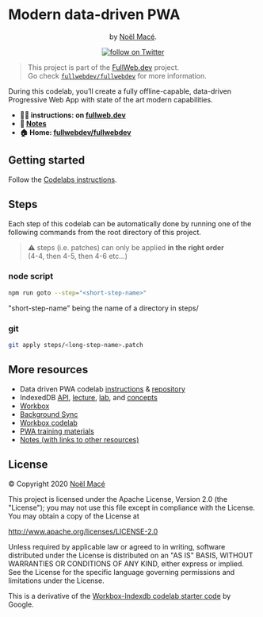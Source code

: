 # Modern data-driven PWA

<!-- markdownlint-disable no-inline-html -->
<p align="center">by <a href="https://twitter.com/noel_mace" rel="nofollow">Noël Macé</a>.</p>
<p align="center">
<a href="https://twitter.com/intent/follow?screen_name=noel_mace">
    <img src="https://img.shields.io/twitter/follow/noel_mace?style=social" alt="follow on Twitter">
  </a>
</p>
<!-- markdownlint-enable no-inline-html -->

> This project is part of the [FullWeb.dev](https://fullweb.dev) project. \
> Go check [`fullwebdev/fullwebdev`](https://github.com/fullwebdev/fullwebdev) for more information.

During this codelab, you’ll create a fully offline-capable, data-driven Progressive Web App with state of the art modern capabilities.

- **:man_technologist: instructions: on [fullweb.dev](https://fullweb.dev/codelabs/doc/modern-data-driven)**
- **:book: [Notes](https://github.com/fullwebdev/fullwebdev/blob/master/materials/slides/wof-2/src/notes.md)**
- **:house: Home: [fullwebdev/fullwebdev](https://github.com/fullwebdev/fullwebdev)**

## Getting started

Follow the [Codelabs instructions](https://fullweb.dev/codelabs/doc/modern-data-driven_fr).

## Steps

Each step of this codelab can be automatically done by running one of the following commands from the root directory of this project.

> :warning: steps (i.e. patches) can only be applied **in the right order**\
> (4-4, then 4-5, then 4-6 etc...)

### node script

```bash
npm run goto --step="<short-step-name>"
```

"short-step-name" being the name of a directory in steps/

### git

```bash
git apply steps/<long-step-name>.patch
```

## More resources

- Data driven PWA codelab [instructions](https://codelabs.developers.google.com/codelabs/workbox-indexeddb/index.html) & [repository](https://github.com/googlecodelabs/workbox-indexeddb)
- IndexedDB [API](https://developer.mozilla.org/en-US/docs/Web/API/IndexedDB_API), [lecture](https://developers.google.com/web/ilt/pwa/working-with-indexeddb-slides), [lab](https://developers.google.com/web/ilt/pwa/lab-indexeddb), and [concepts](https://developers.google.com/web/ilt/pwa/working-with-indexeddb)
- [Workbox](https://workboxjs.org/)
- [Background Sync](https://developers.google.com/web/updates/2015/12/background-sync)
- [Workbox codelab](https://codelabs.developers.google.com/codelabs/workbox-lab/#0)
- [PWA training materials](https://developers.google.com/web/ilt/pwa/)
- [Notes (with links to other resources)](https://github.com/fullwebdev/fullwebdev/blob/master/materials/slides/wof-2/src/notes.md)

## License

© Copyright 2020 [Noël Macé](mailto:contact@noelmace.com)

This project is licensed under the Apache License, Version 2.0 (the "License");
you may not use this file except in compliance with the License.
You may obtain a copy of the License at

<http://www.apache.org/licenses/LICENSE-2.0>

Unless required by applicable law or agreed to in writing, software
distributed under the License is distributed on an "AS IS" BASIS,
WITHOUT WARRANTIES OR CONDITIONS OF ANY KIND, either express or implied.
See the License for the specific language governing permissions and
limitations under the License.

This is a derivative of the [Workbox-Indexdb codelab starter code](https://github.com/googlecodelabs/workbox-indexeddb) by Google.
